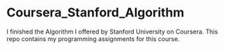 # Coursera_Stanford_Algorithm
I finished the Algorithm I offered by Stanford University on Coursera. This repo contains my programming assignments for this course. 
